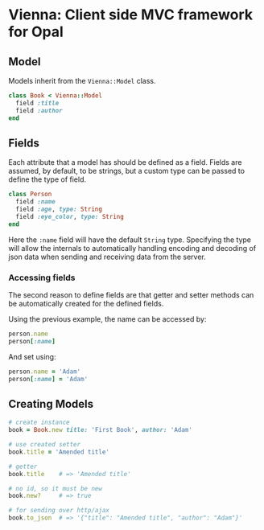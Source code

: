 # Vienna: Client side MVC framework for Opal

## Model

Models inherit from the `Vienna::Model` class.

```ruby
class Book < Vienna::Model
  field :title
  field :author
end
```

## Fields

Each attribute that a model has should be defined as a field. Fields are
assumed, by default, to be strings, but a custom type can be passed to
define the type of field.

```ruby
class Person
  field :name
  field :age, type: String
  field :eye_color, type: String
end
```

Here the `:name` field will have the default `String` type. Specifying
the type will allow the internals to automatically handling encoding
and decoding of json data when sending and receiving data from the
server.

### Accessing fields

The second reason to define fields are that getter and setter methods
can be automatically created for the defined fields.

Using the previous example, the name can be accessed by:

```ruby
person.name
person[:name]
```

And set using:

```ruby
person.name = 'Adam'
person[:name] = 'Adam'
```

## Creating Models

```ruby
# create instance
book = Book.new title: 'First Book', author: 'Adam'

# use created setter
book.title = 'Amended title'

# getter
book.title    # => 'Amended title'

# no id, so it must be new
book.new?     # => true

# for sending over http/ajax
book.to_json  # => '{"title": "Amended title", "author": "Adam"}'
```
